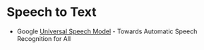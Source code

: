 Speech to Text
=============

* Google [Universal Speech Model](https://sites.research.google/usm/) - Towards Automatic Speech Recognition for All